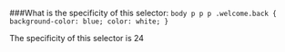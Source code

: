 ###What is the specificity of this selector:
`body p p p .welcome.back {
  background-color: blue;
  color: white;
}`

The specificity of this selector is 24
